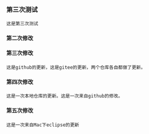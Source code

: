 ﻿### 第三次测试
	
	这是第三次测试

#### 第二次修改

#### 第三次修改

	这是github的更新，这是gitee的更新，两个仓库各自都做了更新。

#### 第四次修改

	这是一次本地仓库的更新。这是一次来自github的修改。

#### 第五次修改

	这是一次来自Mac下eclipse的更新